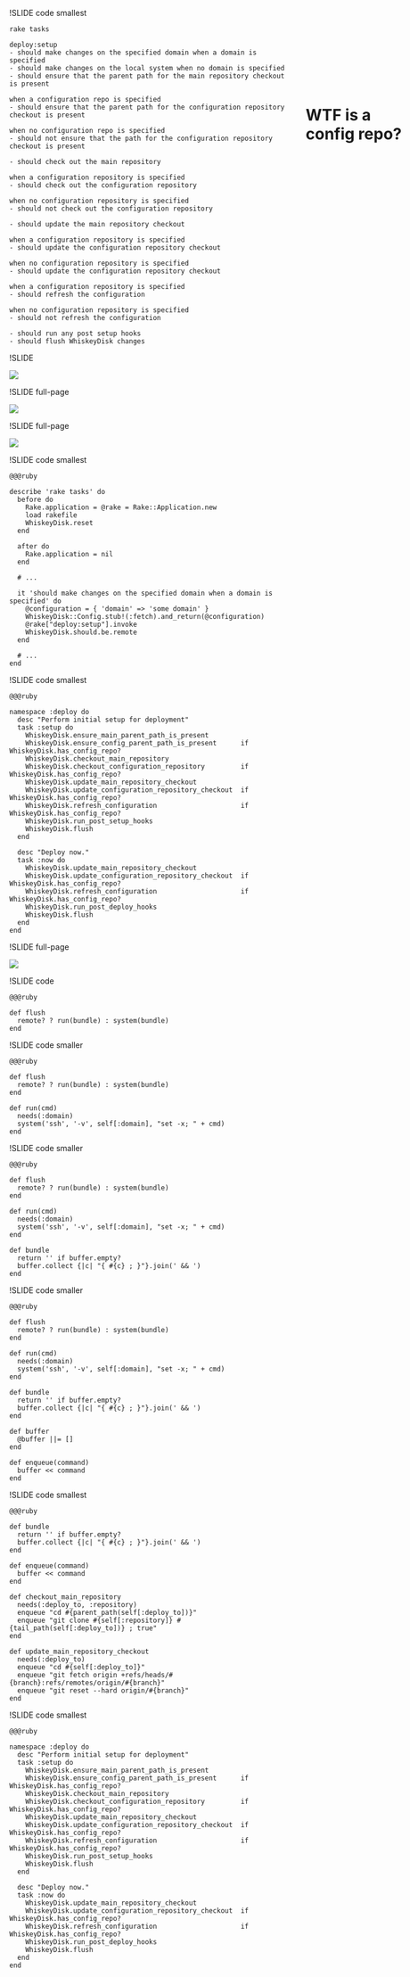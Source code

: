 !SLIDE code smallest

	rake tasks
	
	deploy:setup
	- should make changes on the specified domain when a domain is specified
	- should make changes on the local system when no domain is specified
	- should ensure that the parent path for the main repository checkout is present
	
	when a configuration repo is specified
	- should ensure that the parent path for the configuration repository checkout is present

	when no configuration repo is specified
	- should not ensure that the path for the configuration repository checkout is present

	- should check out the main repository

	when a configuration repository is specified
	- should check out the configuration repository

	when no configuration repository is specified
	- should not check out the configuration repository

	- should update the main repository checkout
	
	when a configuration repository is specified
	- should update the configuration repository checkout

	when no configuration repository is specified
	- should update the configuration repository checkout

	when a configuration repository is specified
	- should refresh the configuration

	when no configuration repository is specified
	- should not refresh the configuration
	
	- should run any post setup hooks
	- should flush WhiskeyDisk changes
	

!SLIDE 

<img src="config_wtf.jpg">

<div style="position: absolute; right: 0px; top: 200px; width: 200px">
<h1>WTF is a config repo?</h1>
</div>


!SLIDE full-page

<img src="config_repo.png">	
	
!SLIDE full-page

<img src="flow.png">	


!SLIDE code smallest

	@@@ruby

	describe 'rake tasks' do
	  before do
	    Rake.application = @rake = Rake::Application.new
	    load rakefile
	    WhiskeyDisk.reset
	  end
	  
	  after do
	    Rake.application = nil
	  end
	  
	  # ...
	  
	  it 'should make changes on the specified domain when a domain is specified' do
	    @configuration = { 'domain' => 'some domain' }
	    WhiskeyDisk::Config.stub!(:fetch).and_return(@configuration)
	    @rake["deploy:setup"].invoke
	    WhiskeyDisk.should.be.remote
	  end
	  
	  # ...
	end
  

!SLIDE code smallest

	@@@ruby
	
	namespace :deploy do
	  desc "Perform initial setup for deployment"
	  task :setup do
	    WhiskeyDisk.ensure_main_parent_path_is_present
	    WhiskeyDisk.ensure_config_parent_path_is_present      if WhiskeyDisk.has_config_repo?
	    WhiskeyDisk.checkout_main_repository
	    WhiskeyDisk.checkout_configuration_repository         if WhiskeyDisk.has_config_repo?
	    WhiskeyDisk.update_main_repository_checkout
	    WhiskeyDisk.update_configuration_repository_checkout  if WhiskeyDisk.has_config_repo?
	    WhiskeyDisk.refresh_configuration                     if WhiskeyDisk.has_config_repo?
	    WhiskeyDisk.run_post_setup_hooks
	    WhiskeyDisk.flush
	  end
	
	  desc "Deploy now."
	  task :now do
	    WhiskeyDisk.update_main_repository_checkout
	    WhiskeyDisk.update_configuration_repository_checkout  if WhiskeyDisk.has_config_repo?
	    WhiskeyDisk.refresh_configuration                     if WhiskeyDisk.has_config_repo?
	    WhiskeyDisk.run_post_deploy_hooks
	    WhiskeyDisk.flush
	  end
	end


!SLIDE full-page

<img src="flushtf.png">	


!SLIDE code

	@@@ruby
  
	def flush
	  remote? ? run(bundle) : system(bundle)
	end


!SLIDE code smaller

	@@@ruby

	def flush
	  remote? ? run(bundle) : system(bundle)
	end

	def run(cmd)
	  needs(:domain)
	  system('ssh', '-v', self[:domain], "set -x; " + cmd)
	end



!SLIDE code smaller

	@@@ruby

	def flush
	  remote? ? run(bundle) : system(bundle)
	end

	def run(cmd)
	  needs(:domain)
	  system('ssh', '-v', self[:domain], "set -x; " + cmd)
	end

	def bundle
	  return '' if buffer.empty?
	  buffer.collect {|c| "{ #{c} ; }"}.join(' && ')
	end


!SLIDE code smaller

	@@@ruby

	def flush
	  remote? ? run(bundle) : system(bundle)
	end

	def run(cmd)
	  needs(:domain)
	  system('ssh', '-v', self[:domain], "set -x; " + cmd)
	end

	def bundle
	  return '' if buffer.empty?
	  buffer.collect {|c| "{ #{c} ; }"}.join(' && ')
	end
	
	def buffer
	  @buffer ||= []
	end
	
	def enqueue(command)
	  buffer << command
	end

!SLIDE code smallest

	@@@ruby

	def bundle
	  return '' if buffer.empty?
	  buffer.collect {|c| "{ #{c} ; }"}.join(' && ')
	end

	def enqueue(command)
	  buffer << command
	end
	
	def checkout_main_repository
	  needs(:deploy_to, :repository)
	  enqueue "cd #{parent_path(self[:deploy_to])}"
	  enqueue "git clone #{self[:repository]} #{tail_path(self[:deploy_to])} ; true"
	end
	
	def update_main_repository_checkout
	  needs(:deploy_to)
	  enqueue "cd #{self[:deploy_to]}"
	  enqueue "git fetch origin +refs/heads/#{branch}:refs/remotes/origin/#{branch}"
	  enqueue "git reset --hard origin/#{branch}"
	end
  


!SLIDE code smallest

	@@@ruby

	namespace :deploy do
	  desc "Perform initial setup for deployment"
	  task :setup do
	    WhiskeyDisk.ensure_main_parent_path_is_present
	    WhiskeyDisk.ensure_config_parent_path_is_present      if WhiskeyDisk.has_config_repo?
	    WhiskeyDisk.checkout_main_repository
	    WhiskeyDisk.checkout_configuration_repository         if WhiskeyDisk.has_config_repo?
	    WhiskeyDisk.update_main_repository_checkout
	    WhiskeyDisk.update_configuration_repository_checkout  if WhiskeyDisk.has_config_repo?
	    WhiskeyDisk.refresh_configuration                     if WhiskeyDisk.has_config_repo?
	    WhiskeyDisk.run_post_setup_hooks
	    WhiskeyDisk.flush
	  end

	  desc "Deploy now."
	  task :now do
	    WhiskeyDisk.update_main_repository_checkout
	    WhiskeyDisk.update_configuration_repository_checkout  if WhiskeyDisk.has_config_repo?
	    WhiskeyDisk.refresh_configuration                     if WhiskeyDisk.has_config_repo?
	    WhiskeyDisk.run_post_deploy_hooks
	    WhiskeyDisk.flush
	  end
	end



